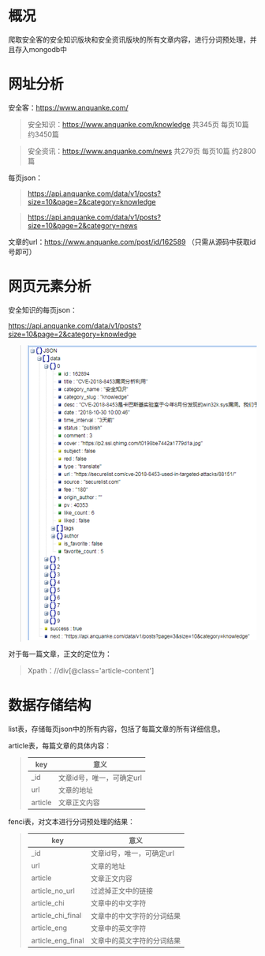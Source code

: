 # 概况

爬取安全客的安全知识版块和安全资讯版块的所有文章内容，进行分词预处理，并且存入mongodb中

# 网址分析

安全客：https://www.anquanke.com/

>安全知识：https://www.anquanke.com/knowledge  共345页  每页10篇  约3450篇

>安全资讯：https://www.anquanke.com/news     共279页  每页10篇   约2800篇

每页json：

>https://api.anquanke.com/data/v1/posts?size=10&page=2&category=knowledge

>https://api.anquanke.com/data/v1/posts?size=10&page=2&category=news

文章的url：https://www.anquanke.com/post/id/162589 （只需从源码中获取id号即可）

# 网页元素分析

安全知识的每页json：

https://api.anquanke.com/data/v1/posts?size=10&page=2&category=knowledge

>![帖子元素](https://github.com/leslie-lss/anquanke/blob/master/image.png)

对于每一篇文章，正文的定位为：

>Xpath：//div[@class='article-content']

# 数据存储结构

list表，存储每页json中的所有内容，包括了每篇文章的所有详细信息。

article表，每篇文章的具体内容：

>key | 意义
>-------- | --------
>_id | 文章id号，唯一，可确定url
>url | 文章的地址
>article | 文章正文内容

fenci表，对文本进行分词预处理的结果：

>key | 意义
>-------- | --------
>_id | 文章id号，唯一，可确定url
>url | 文章的地址
>article | 文章正文内容
>article_no_url | 过滤掉正文中的链接
>article_chi | 文章中的中文字符
>article_chi_final | 文章中的中文字符的分词结果
>article_eng | 文章中的英文字符
>article_eng_final | 文章中的英文字符的分词结果

